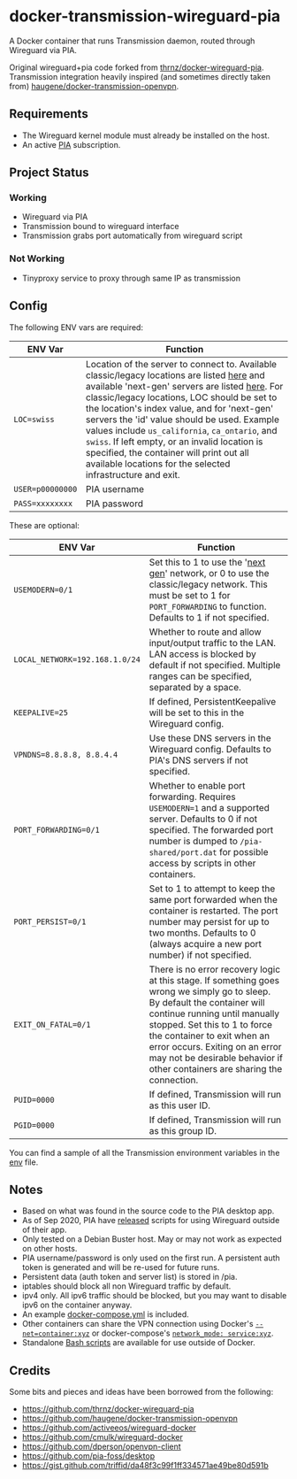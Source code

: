 # docker-transmission-wireguard-pia

A Docker container that runs Transmission daemon, routed through Wireguard via PIA.

Original wireguard+pia code forked from [thrnz/docker-wireguard-pia](https://github.com/thrnz/docker-wireguard-pia). Transmission integration heavily inspired (and sometimes directly taken from) [haugene/docker-transmission-openvpn](https://github.com/haugene/docker-transmission-openvpn).

## Requirements
* The Wireguard kernel module must already be installed on the host.
* An active [PIA](https://www.privateinternetaccess.com) subscription.

## Project Status
### Working
* Wireguard via PIA
* Transmission bound to wireguard interface
* Transmission grabs port automatically from wireguard script

### Not Working
* Tinyproxy service to proxy through same IP as transmission

## Config
The following ENV vars are required:

| ENV Var | Function |
|-------|------|
|```LOC=swiss```|Location of the server to connect to. Available classic/legacy locations are listed [here](https://www.privateinternetaccess.com/vpninfo/servers?version=1001&client=x-alpha) and available 'next-gen' servers are listed [here](https://serverlist.piaservers.net/vpninfo/servers/new). For classic/legacy locations, LOC should be set to the location's index value, and for 'next-gen' servers the 'id' value should be used. Example values include ```us_california```, ```ca_ontario```, and ```swiss```. If left empty, or an invalid location is specified, the container will print out all available locations for the selected infrastructure and exit.
|```USER=p00000000```|PIA username
|```PASS=xxxxxxxx```|PIA password

These are optional:

| ENV Var | Function |
|-------|------|
|```USEMODERN=0/1```| Set this to 1 to use the '[next gen](https://www.privateinternetaccess.com/blog/private-internet-access-next-generation-network-now-available-for-beta-preview/)' network, or 0 to use the classic/legacy network. This must be set to 1 for ```PORT_FORWARDING``` to function. Defaults to 1 if not specified.
|```LOCAL_NETWORK=192.168.1.0/24```|Whether to route and allow input/output traffic to the LAN. LAN access is blocked by default if not specified. Multiple ranges can be specified, separated by a space.
|```KEEPALIVE=25```|If defined, PersistentKeepalive will be set to this in the Wireguard config.
|```VPNDNS=8.8.8.8, 8.8.4.4```|Use these DNS servers in the Wireguard config. Defaults to PIA's DNS servers if not specified.
|```PORT_FORWARDING=0/1```|Whether to enable port forwarding. Requires ```USEMODERN=1``` and a supported server. Defaults to 0 if not specified. The forwarded port number is dumped to ```/pia-shared/port.dat``` for possible access by scripts in other containers.
|```PORT_PERSIST=0/1```|Set to 1 to attempt to keep the same port forwarded when the container is restarted. The port number may persist for up to two months. Defaults to 0 (always acquire a new port number) if not specified.
|```EXIT_ON_FATAL=0/1```|There is no error recovery logic at this stage. If something goes wrong we simply go to sleep. By default the container will continue running until manually stopped. Set this to 1 to force the container to exit when an error occurs. Exiting on an error may not be desirable behavior if other containers are sharing the connection.
|```PUID=0000```|If defined, Transmission will run as this user ID.
|```PGID=0000```|If defined, Transmission will run as this group ID.

You can find a sample of all the Transmission environment variables in the [env](env) file.

## Notes
* Based on what was found in the source code to the PIA desktop app.
* As of Sep 2020, PIA have [released](https://github.com/pia-foss/manual-connections) scripts for using Wireguard outside of their app.
* Only tested on a Debian Buster host. May or may not work as expected on other hosts.
* PIA username/password is only used on the first run. A persistent auth token is generated and will be re-used for future runs.
* Persistent data (auth token and server list) is stored in /pia.
* iptables should block all non Wireguard traffic by default.
* ipv4 only. All ipv6 traffic should be blocked, but you may want to disable ipv6 on the container anyway.
* An example [docker-compose.yml](/docker-compose.yml) is included.
* Other containers can share the VPN connection using Docker's [```--net=container:xyz```](https://docs.docker.com/engine/reference/run/#network-settings) or docker-compose's [```network_mode: service:xyz```](https://docs.docker.com/compose/compose-file/#network_mode).
* Standalone [Bash scripts](/extras) are available for use outside of Docker.

## Credits
Some bits and pieces and ideas have been borrowed from the following:
* https://github.com/thrnz/docker-wireguard-pia
* https://github.com/haugene/docker-transmission-openvpn
* https://github.com/activeeos/wireguard-docker
* https://github.com/cmulk/wireguard-docker
* https://github.com/dperson/openvpn-client
* https://github.com/pia-foss/desktop
* https://gist.github.com/triffid/da48f3c99f1ff334571ae49be80d591b
